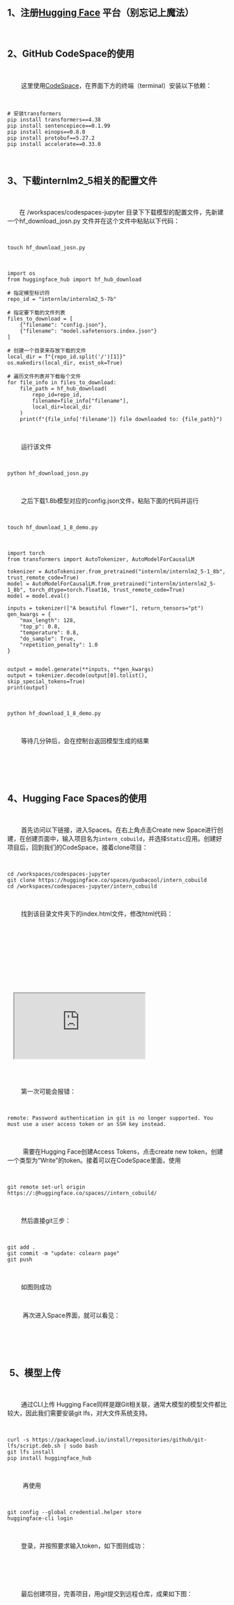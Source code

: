 <p></p> <br><h2>1、注册<a class="link-info" href="https://huggingface.co/" rel="nofollow" title="Hugging Face">Hugging Face</a> 平台（别忘记上魔法）</h2> <br><h2>2、GitHub CodeSpace的使用</h2> <br><p>        这里使用<a class="link-info" href="https://github.com/codespaces" title="CodeSpace">CodeSpace</a>，在界面下方的终端（terminal）安装以下依赖：</p> <br><pre><code class="hljs"># 安装transformers<br>pip install transformers==4.38<br>pip install sentencepiece==0.1.99<br>pip install einops==0.8.0<br>pip install protobuf==5.27.2<br>pip install accelerate==0.33.0</code></pre> <br><h2>3、下载internlm2_5相关的配置文件</h2> <br><p>       在 /workspaces/codespaces-jupyter 目录下下载模型的配置文件，先新建一个hf_download_josn.py 文件并在这个文件中粘贴以下代码：</p> <br><pre><code class="hljs">touch hf_download_josn.py<br></code></pre> <br><pre><code class="hljs">import os<br>from huggingface_hub import hf_hub_download<br><br># 指定模型标识符<br>repo_id = "internlm/internlm2_5-7b"<br><br># 指定要下载的文件列表<br>files_to_download = [<br>    {"filename": "config.json"},<br>    {"filename": "model.safetensors.index.json"}<br>]<br><br># 创建一个目录来存放下载的文件<br>local_dir = f"{repo_id.split('/')[1]}"<br>os.makedirs(local_dir, exist_ok=True)<br><br># 遍历文件列表并下载每个文件<br>for file_info in files_to_download:<br>    file_path = hf_hub_download(<br>        repo_id=repo_id,<br>        filename=file_info["filename"],<br>        local_dir=local_dir<br>    )<br>    print(f"{file_info['filename']} file downloaded to: {file_path}")</code></pre> <br><p>        运行该文件</p> <br><pre><code class="hljs">python hf_download_josn.py</code></pre> <br><p>        之后下载1.8b模型对应的config.json文件，粘贴下面的代码并运行</p> <br><pre><code class="hljs">touch hf_download_1_8_demo.py</code></pre> <br><pre><code class="hljs">import torch<br>from transformers import AutoTokenizer, AutoModelForCausalLM<br><br>tokenizer = AutoTokenizer.from_pretrained("internlm/internlm2_5-1_8b", trust_remote_code=True)<br>model = AutoModelForCausalLM.from_pretrained("internlm/internlm2_5-1_8b", torch_dtype=torch.float16, trust_remote_code=True)<br>model = model.eval()<br><br>inputs = tokenizer(["A beautiful flower"], return_tensors="pt")<br>gen_kwargs = {<br>    "max_length": 128,<br>    "top_p": 0.8,<br>    "temperature": 0.8,<br>    "do_sample": True,<br>    "repetition_penalty": 1.0<br>}<br><br><br>output = model.generate(**inputs, **gen_kwargs)<br>output = tokenizer.decode(output[0].tolist(), skip_special_tokens=True)<br>print(output)</code></pre> <br><pre><code class="hljs">python hf_download_1_8_demo.py</code></pre> <br><p>        等待几分钟后，会在控制台返回模型生成的结果</p> <br><p style="text-align:center"><img alt="" src="https://i-blog.csdnimg.cn/direct/c4a119a665234411b48f4673eee1046d.bmp" /></p> <br><h2>4、Hugging Face Spaces的使用</h2> <br><p>        首先访问以下链接<a class="link-info" href="https://huggingface.co/spaces" rel="nofollow" title="Hugging Face Spaces"></a>，进入Spaces。在右上角点击Create new Space进行创建，在创建页面中，输入项目名为<code>intern_cobuild</code>，并选择<code>Static</code>应用。创建好项目后，回到我们的CodeSpace，接着clone项目：</p> <br><pre><code class="hljs">cd /workspaces/codespaces-jupyter<br>git clone https://huggingface.co/spaces/guobacool/intern_cobuild<br>cd /workspaces/codespaces-jupyter/intern_cobuild</code></pre> <br><p>        找到该目录文件夹下的index.html文件，修改html代码：</p> <br><pre><code class="hljs"><!doctype html><br><html><br><head><br>  <meta charset="utf-8" /><br>  <meta name="viewport" content="width=device-width" /><br>  <title>My static Space</title><br>  <style><br>    html, body {<br>      margin: 0;<br>      padding: 0;<br>      height: 100%;<br>    }<br>    body {<br>      display: flex;<br>      justify-content: center;<br>      align-items: center;<br>    }<br>    iframe {<br>      width: 430px;<br>      height: 932px;<br>      border: none;<br>    }<br>  </style><br></head><br><body><br>  <iframe src="https://colearn.intern-ai.org.cn/cobuild" title="description"></iframe><br></body><br></html></code></pre> <br><p>        第一次可能会报错：</p> <br><pre><code>remote: Password authentication in git is no longer supported. You must use a user access token or an SSH key instead.</code></pre> <br><p>         需要在Hugging Face创建Access Tokens，点击create new token，创建一个类型为“Write”的token。接着可以在CodeSpace里面，使用</p> <br><pre><code class="hljs">git remote set-url origin https://<name>:<token>@huggingface.co/spaces/<name>/intern_cobuild/</code></pre> <br><p>        然后直接git三步：</p> <br><pre><code class="hljs">git add .<br>git commit -m "update: colearn page"<br>git push</code></pre> <br><p>        如图则成功</p> <br><p><img alt="" src="https://i-blog.csdnimg.cn/direct/ed6b5ff92aa94faa9596f127b67d7993.bmp" />         再次进入Space界面，就可以看见：</p> <br><p style="text-align:center"><img alt="" src="https://i-blog.csdnimg.cn/direct/fbfcbdceda73466db19bac4126c26012.bmp" /></p> <br><h2> 5、模型上传</h2> <br><p>        通过CLI上传 Hugging Face同样是跟Git相关联，通常大模型的模型文件都比较大，因此我们需要安装git lfs，对大文件系统支持。</p> <br><pre><code class="hljs">curl -s https://packagecloud.io/install/repositories/github/git-lfs/script.deb.sh | sudo bash<br>git lfs install <br>pip install huggingface_hub</code></pre> <br><p>         再使用</p> <br><pre><code class="hljs">git config --global credential.helper store<br>huggingface-cli login</code></pre> <br><p>        登录，并按照要求输入token，如下图则成功：</p> <br><p style="text-align:center"><img alt="" src="https://i-blog.csdnimg.cn/direct/8e5c0f6790ca4beca8ddb865e49e73bd.bmp" /></p> <br><p>        最后创建项目，完善项目，用git提交到远程仓库，成果如下图：</p> <br><p style="text-align:center"><img alt="" src="https://i-blog.csdnimg.cn/direct/2d2da585f73e4f8a9b0acbc671b4ca49.bmp" /></p>